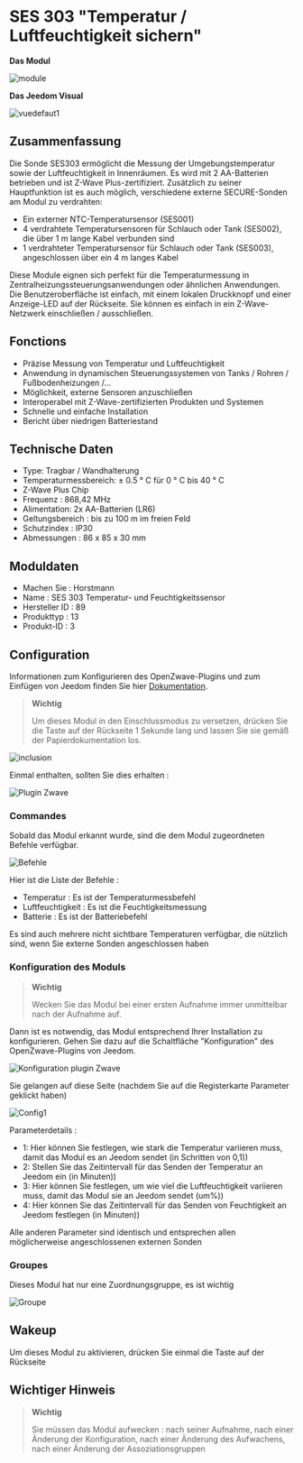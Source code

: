 # SES 303 "Temperatur / Luftfeuchtigkeit sichern"

**Das Modul**

![module](images/secure.ses303/module.jpg)

**Das Jeedom Visual**

![vuedefaut1](images/secure.ses303/vuedefaut1.jpg)

## Zusammenfassung

Die Sonde SES303 ermöglicht die Messung der Umgebungstemperatur sowie der Luftfeuchtigkeit in Innenräumen. Es wird mit 2 AA-Batterien betrieben und ist Z-Wave Plus-zertifiziert. Zusätzlich zu seiner Hauptfunktion ist es auch möglich, verschiedene externe SECURE-Sonden am Modul zu verdrahten:

-   Ein externer NTC-Temperatursensor (SES001)
-   4 verdrahtete Temperatursensoren für Schlauch oder Tank (SES002), die über 1 m lange Kabel verbunden sind
-   1 verdrahteter Temperatursensor für Schlauch oder Tank (SES003), angeschlossen über ein 4 m langes Kabel

Diese Module eignen sich perfekt für die Temperaturmessung in Zentralheizungssteuerungsanwendungen oder ähnlichen Anwendungen. Die Benutzeroberfläche ist einfach, mit einem lokalen Druckknopf und einer Anzeige-LED auf der Rückseite. Sie können es einfach in ein Z-Wave-Netzwerk einschließen / ausschließen.

## Fonctions

-   Präzise Messung von Temperatur und Luftfeuchtigkeit
-   Anwendung in dynamischen Steuerungssystemen von Tanks / Rohren / Fußbodenheizungen /…
-   Möglichkeit, externe Sensoren anzuschließen
-   Interoperabel mit Z-Wave-zertifizierten Produkten und Systemen
-   Schnelle und einfache Installation
-   Bericht über niedrigen Batteriestand

## Technische Daten

-   Type: Tragbar / Wandhalterung
-   Temperaturmessbereich: ± 0.5 ° C für 0 ° C bis 40 ° C
-   Z-Wave Plus Chip
-   Frequenz : 868,42 MHz
-   Alimentation: 2x AA-Batterien (LR6)
-   Geltungsbereich : bis zu 100 m im freien Feld
-   Schutzindex : IP30
-   Abmessungen : 86 x 85 x 30 mm

## Moduldaten

-   Machen Sie : Horstmann
-   Name : SES 303 Temperatur- und Feuchtigkeitssensor
-   Hersteller ID : 89
-   Produkttyp : 13
-   Produkt-ID : 3

## Configuration

Informationen zum Konfigurieren des OpenZwave-Plugins und zum Einfügen von Jeedom finden Sie hier [Dokumentation](https://doc.jeedom.com/de_DE/plugins/automation%20protocol/openzwave/).

> **Wichtig**
>
> Um dieses Modul in den Einschlussmodus zu versetzen, drücken Sie die Taste auf der Rückseite 1 Sekunde lang und lassen Sie sie gemäß der Papierdokumentation los.

![inclusion](images/secure.ses303/inclusion.jpg)

Einmal enthalten, sollten Sie dies erhalten :

![Plugin Zwave](images/secure.ses303/information.jpg)

### Commandes

Sobald das Modul erkannt wurde, sind die dem Modul zugeordneten Befehle verfügbar.

![Befehle](images/secure.ses303/commandes.jpg)

Hier ist die Liste der Befehle :

-   Temperatur : Es ist der Temperaturmessbefehl
-   Luftfeuchtigkeit : Es ist die Feuchtigkeitsmessung
-   Batterie : Es ist der Batteriebefehl

Es sind auch mehrere nicht sichtbare Temperaturen verfügbar, die nützlich sind, wenn Sie externe Sonden angeschlossen haben

### Konfiguration des Moduls

> **Wichtig**
>
> Wecken Sie das Modul bei einer ersten Aufnahme immer unmittelbar nach der Aufnahme auf.

Dann ist es notwendig, das Modul entsprechend Ihrer Installation zu konfigurieren. Gehen Sie dazu auf die Schaltfläche "Konfiguration" des OpenZwave-Plugins von Jeedom.

![Konfiguration plugin Zwave](images/plugin/bouton_configuration.jpg)

Sie gelangen auf diese Seite (nachdem Sie auf die Registerkarte Parameter geklickt haben)

![Config1](images/secure.ses303/config1.jpg)

Parameterdetails :

-   1: Hier können Sie festlegen, wie stark die Temperatur variieren muss, damit das Modul es an Jeedom sendet (in Schritten von 0,1))
-   2: Stellen Sie das Zeitintervall für das Senden der Temperatur an Jeedom ein (in Minuten))
-   3: Hier können Sie festlegen, um wie viel die Luftfeuchtigkeit variieren muss, damit das Modul sie an Jeedom sendet (um%))
-   4: Hier können Sie das Zeitintervall für das Senden von Feuchtigkeit an Jeedom festlegen (in Minuten))

Alle anderen Parameter sind identisch und entsprechen allen möglicherweise angeschlossenen externen Sonden

### Groupes

Dieses Modul hat nur eine Zuordnungsgruppe, es ist wichtig

![Groupe](images/secure.ses303/groupe.jpg)

## Wakeup

Um dieses Modul zu aktivieren, drücken Sie einmal die Taste auf der Rückseite

Wichtiger Hinweis
---------------

> **Wichtig**
>
> Sie müssen das Modul aufwecken : nach seiner Aufnahme, nach einer Änderung der Konfiguration, nach einer Änderung des Aufwachens, nach einer Änderung der Assoziationsgruppen
